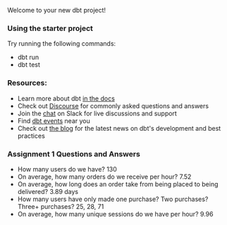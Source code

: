 Welcome to your new dbt project!

### Using the starter project

Try running the following commands:
- dbt run
- dbt test


### Resources:
- Learn more about dbt [in the docs](https://docs.getdbt.com/docs/introduction)
- Check out [Discourse](https://discourse.getdbt.com/) for commonly asked questions and answers
- Join the [chat](https://community.getdbt.com/) on Slack for live discussions and support
- Find [dbt events](https://events.getdbt.com) near you
- Check out [the blog](https://blog.getdbt.com/) for the latest news on dbt's development and best practices

### Assignment 1 Questions and Answers
- How many users do we have? 130
- On average, how many orders do we receive per hour? 7.52
- On average, how long does an order take from being placed to being delivered? 3.89 days
- How many users have only made one purchase? Two purchases? Three+ purchases? 25, 28, 71
- On average, how many unique sessions do we have per hour? 9.96

